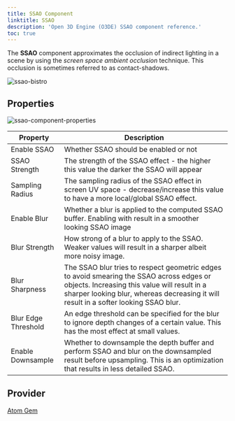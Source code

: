```yaml
---
title: SSAO Component
linktitle: SSAO
description: 'Open 3D Engine (O3DE) SSAO component reference.'
toc: true
---
```


The **SSAO** component approximates the occlusion of indirect lighting in a scene by using the *screen space ambient occlusion* technique. This occlusion is sometimes referred to as contact-shadows. 

![ssao-bistro](/images/user-guide/components/reference/atom/ssao-bistro.png)

## Properties

![ssao-component-properties](/images/user-guide/components/reference/atom/ssao-component.jpg)

| Property | Description |
|-|-|
| Enable SSAO | Whether SSAO should be enabled or not |
| SSAO Strength | The strength of the SSAO effect - the higher this value the darker the SSAO will appear |
| Sampling Radius | The sampling radius of the SSAO effect in screen UV space - decrease/increase this value to have a more local/global SSAO effect. |
| Enable Blur | Whether a blur is applied to the computed SSAO buffer. Enabling with result in a smoother looking SSAO image |
| Blur Strength | How strong of a blur to apply to the SSAO. Weaker values will result in a sharper albeit more noisy image. |
| Blur Sharpness | The SSAO blur tries to respect geometric edges to avoid smearing the SSAO across edges or objects. Increasing this value will result in a sharper looking blur, whereas decreasing it will result in a softer looking SSAO blur. |
| Blur Edge Threshold | An edge threshold can be specified for the blur to ignore depth changes of a certain value. This has the most effect at small values. |
| Enable Downsample | Whether to downsample the depth buffer and perform SSAO and blur on the downsampled result before upsampling. This is an optimization that results in less detailed SSAO. |

## Provider ##

[Atom Gem](/docs/user-guide/gems/reference/rendering/atom/atom/)
